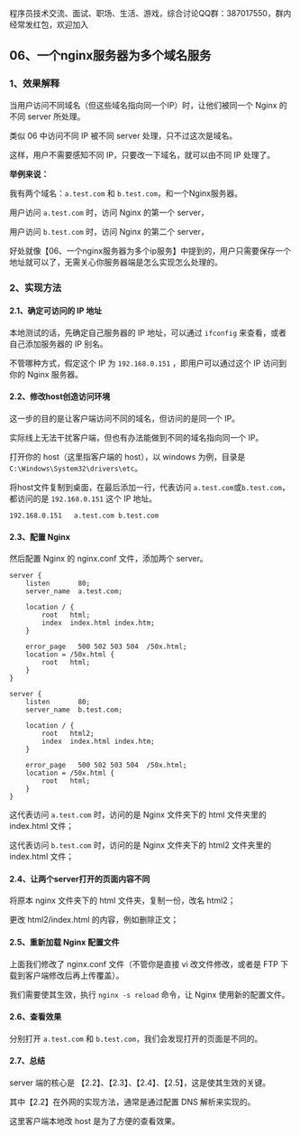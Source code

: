 程序员技术交流、面试、职场、生活、游戏，综合讨论QQ群：387017550，群内经常发红包，欢迎加入

## 06、一个nginx服务器为多个域名服务

### 1、效果解释

当用户访问不同域名（但这些域名指向同一个IP）时，让他们被同一个 Nginx 的不同 server 所处理。

类似 06 中访问不同 IP 被不同 server 处理，只不过这次是域名。

这样，用户不需要感知不同 IP，只要改一下域名，就可以由不同 IP 处理了。

<b>举例来说：</b>

我有两个域名：``a.test.com`` 和 ``b.test.com``，和一个Nginx服务器。

用户访问 ``a.test.com`` 时，访问 Nginx 的第一个 server，

用户访问 ``b.test.com`` 时，访问 Nginx 的第二个 server，

好处就像【06、一个nginx服务器为多个ip服务】中提到的，用户只需要保存一个地址就可以了，无需关心你服务器端是怎么实现怎么处理的。

### 2、实现方法

#### 2.1、确定可访问的 IP 地址

本地测试的话，先确定自己服务器的 IP 地址，可以通过 ``ifconfig`` 来查看，或者自己添加服务器的 IP 别名。

不管哪种方式，假定这个 IP 为 ``192.168.0.151`` ，即用户可以通过这个 IP 访问到你的 Nginx 服务器。

#### 2.2、修改host创造访问环境

这一步的目的是让客户端访问不同的域名，但访问的是同一个 IP。

实际线上无法干扰客户端，但也有办法能做到不同的域名指向同一个 IP。

打开你的 host（这里指客户端的 host），以 windows 为例，目录是 ``C:\Windows\System32\drivers\etc``。

将host文件复制到桌面，在最后添加一行，代表访问 ``a.test.com``或``b.test.com``，都访问的是 ``192.168.0.151`` 这个 IP 地址。

```
192.168.0.151   a.test.com b.test.com
```

#### 2.3、配置 Nginx

然后配置 Nginx 的 nginx.conf 文件，添加两个 server。

```
server {
    listen       80;
    server_name  a.test.com;

    location / {
        root   html;
        index  index.html index.htm;
    }

    error_page   500 502 503 504  /50x.html;
    location = /50x.html {
        root   html;
    }
}

server {
    listen       80;
    server_name  b.test.com;

    location / {
        root   html2;
        index  index.html index.htm;
    }

    error_page   500 502 503 504  /50x.html;
    location = /50x.html {
        root   html;
    }
}
```

这代表访问 ``a.test.com`` 时，访问的是 Nginx 文件夹下的 html 文件夹里的 index.html 文件；

这代表访问 ``b.test.com`` 时，访问的是 Nginx 文件夹下的 html2 文件夹里的 index.html 文件；

#### 2.4、让两个server打开的页面内容不同

将原本 nginx 文件夹下的 html 文件夹，复制一份，改名 html2；

更改 html2/index.html 的内容，例如删除正文；

#### 2.5、重新加载 Nginx 配置文件

上面我们修改了 nginx.conf 文件（不管你是直接 vi 改文件修改，或者是 FTP 下载到客户端修改后再上传覆盖）。

我们需要使其生效，执行 ``nginx -s reload`` 命令，让 Nginx 使用新的配置文件。

#### 2.6、查看效果

分别打开 ``a.test.com`` 和 ``b.test.com``，我们会发现打开的页面是不同的。

#### 2.7、总结

server 端的核心是 【2.2】、【2.3】、【2.4】、【2.5】，这是使其生效的关键。

其中【2.2】在外网的实现方法，通常是通过配置 DNS 解析来实现的。

这里客户端本地改 host 是为了方便的查看效果。